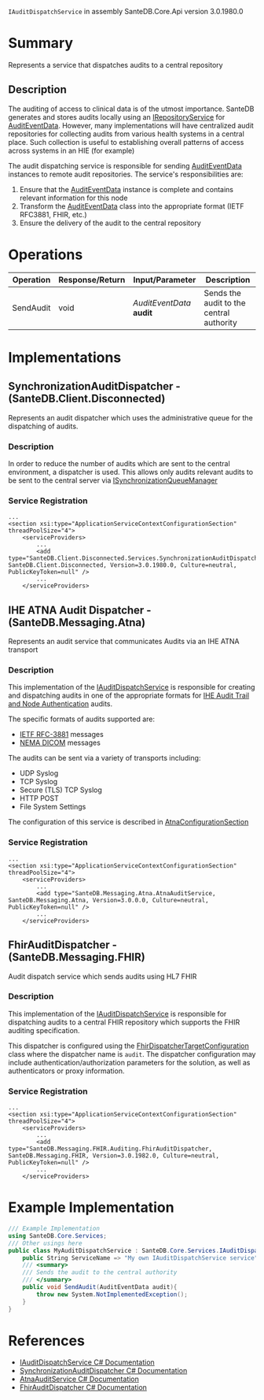 `IAuditDispatchService` in assembly SanteDB.Core.Api version 3.0.1980.0

# Summary
Represents a service that dispatches audits to a central repository

## Description
The auditing of access to clinical data is of the utmost importance. SanteDB generates 
            and stores audits locally using an [IRepositoryService](http://santesuite.org/assets/doc/net/html/T_SanteDB_Core_Services_IRepositoryService.htm) for [AuditEventData](http://santesuite.org/assets/doc/net/html/T_SanteDB_Core_Model_Audit_AuditEventData.htm). However, 
            many implementations will have centralized audit repositories for collecting audits from various health
            systems in a central place. Such collection is useful to establishing overall patterns of access
            across systems in an HIE (for example)

The audit dispatching service is responsible for sending [AuditEventData](http://santesuite.org/assets/doc/net/html/T_SanteDB_Core_Model_Audit_AuditEventData.htm) instances to remote
            audit repositories. The service's responsibilities are:

1. Ensure that the [AuditEventData](http://santesuite.org/assets/doc/net/html/T_SanteDB_Core_Model_Audit_AuditEventData.htm) instance is complete and contains relevant information for this node
1. Transform the [AuditEventData](http://santesuite.org/assets/doc/net/html/T_SanteDB_Core_Model_Audit_AuditEventData.htm) class into the appropriate format (IETF RFC3881, FHIR, etc.)
1. Ensure the delivery of the audit to the central repository

# Operations

|Operation|Response/Return|Input/Parameter|Description|
|-|-|-|-|
|SendAudit|void|*AuditEventData* **audit**|Sends the audit to the central authority|

# Implementations


## SynchronizationAuditDispatcher - (SanteDB.Client.Disconnected)
Represents an audit dispatcher which uses the administrative queue for the dispatching of audits.
### Description
In order to reduce the number of audits which are sent to the central environment, a dispatcher is used. This allows 
            only audits relevant audits to be sent to the central server via [ISynchronizationQueueManager](http://santesuite.org/assets/doc/net/html/T_SanteDB_Client_Disconnected_Data_Synchronization_ISynchronizationQueueManager.htm)

### Service Registration
```markup
...
<section xsi:type="ApplicationServiceContextConfigurationSection" threadPoolSize="4">
	<serviceProviders>
		...
		<add type="SanteDB.Client.Disconnected.Services.SynchronizationAuditDispatcher, SanteDB.Client.Disconnected, Version=3.0.1980.0, Culture=neutral, PublicKeyToken=null" />
		...
	</serviceProviders>
```

## IHE ATNA Audit Dispatcher - (SanteDB.Messaging.Atna)
Represents an audit service that communicates Audits via an IHE ATNA transport
### Description
This implementation of the [IAuditDispatchService](http://santesuite.org/assets/doc/net/html/T_SanteDB_Core_Services_IAuditDispatchService.htm) is responsible for 
            creating and dispatching audits in one of the appropriate formats for [IHE Audit Trail and Node Authentication](https://profiles.ihe.net/ITI/TF/Volume1/ch-9.html)
            audits.

The specific formats of audits supported are:

* [IETF RFC-3881](https://tools.ietf.org/html/rfc3881) messages
* [NEMA DICOM](https://dicom.nema.org/medical/dicom/current/output/chtml/part15/sect_A.5.html) messages


The audits can be sent via a variety of transports including:

* UDP Syslog
* TCP Syslog
* Secure (TLS) TCP Syslog
* HTTP POST
* File System Settings


The configuration of this service is described in [AtnaConfigurationSection](http://santesuite.org/assets/doc/net/html/T_SanteDB_Messaging_Atna_Configuration_AtnaConfigurationSection.htm)

### Service Registration
```markup
...
<section xsi:type="ApplicationServiceContextConfigurationSection" threadPoolSize="4">
	<serviceProviders>
		...
		<add type="SanteDB.Messaging.Atna.AtnaAuditService, SanteDB.Messaging.Atna, Version=3.0.0.0, Culture=neutral, PublicKeyToken=null" />
		...
	</serviceProviders>
```

## FhirAuditDispatcher - (SanteDB.Messaging.FHIR)
Audit dispatch service which sends audits using HL7 FHIR
### Description
This implementation of the [IAuditDispatchService](http://santesuite.org/assets/doc/net/html/T_SanteDB_Core_Services_IAuditDispatchService.htm) is responsible for dispatching audits to a central
            FHIR repository which supports the FHIR auditing specification.

This dispatcher is configured using the [FhirDispatcherTargetConfiguration](http://santesuite.org/assets/doc/net/html/T_SanteDB_Messaging_FHIR_Configuration_FhirDispatcherTargetConfiguration.htm) class where the dispatcher name
            is ```audit```. The dispatcher configuration may include authentication/authorization parameters for the solution, as well
            as authenticators or proxy information.

### Service Registration
```markup
...
<section xsi:type="ApplicationServiceContextConfigurationSection" threadPoolSize="4">
	<serviceProviders>
		...
		<add type="SanteDB.Messaging.FHIR.Auditing.FhirAuditDispatcher, SanteDB.Messaging.FHIR, Version=3.0.1982.0, Culture=neutral, PublicKeyToken=null" />
		...
	</serviceProviders>
```
# Example Implementation
```csharp
/// Example Implementation
using SanteDB.Core.Services;
/// Other usings here
public class MyAuditDispatchService : SanteDB.Core.Services.IAuditDispatchService { 
	public String ServiceName => "My own IAuditDispatchService service";
	/// <summary>
	/// Sends the audit to the central authority
	/// </summary>
	public void SendAudit(AuditEventData audit){
		throw new System.NotImplementedException();
	}
}
```

# References

* [IAuditDispatchService C# Documentation](http://santesuite.org/assets/doc/net/html/T_SanteDB_Core_Services_IAuditDispatchService.htm)
* [SynchronizationAuditDispatcher C# Documentation](http://santesuite.org/assets/doc/net/html/T_SanteDB_Client_Disconnected_Services_SynchronizationAuditDispatcher.htm)
* [AtnaAuditService C# Documentation](http://santesuite.org/assets/doc/net/html/T_SanteDB_Messaging_Atna_AtnaAuditService.htm)
* [FhirAuditDispatcher C# Documentation](http://santesuite.org/assets/doc/net/html/T_SanteDB_Messaging_FHIR_Auditing_FhirAuditDispatcher.htm)
